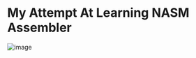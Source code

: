 # My Attempt At Learning NASM Assembler

![image](https://github.com/user-attachments/assets/6809efd8-d65a-41c6-ab96-13f39d19faf7)
